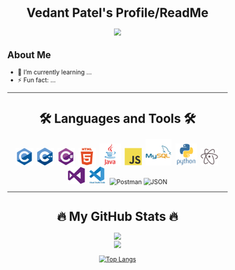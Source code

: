 
<H1 align="center">Vedant Patel's Profile/ReadMe</H1>
<p align="center">
  <a href="https://git.io/typing-svg"><img src="https://readme-typing-svg.herokuapp.com?font=Fira+Code&pause=1000&color=00F706&center=true&vCenter=true&width=435&lines=Hi%2C+welcome+to+my+GitHub+page;I+am+Vedant+Patel;I+really+like+working+with+Autoamtions"></a>
</p>

## About Me
- 🌱 I’m currently learning ...
- ⚡ Fun fact: ...
---

<div align="center">


# :hammer_and_wrench: Languages and Tools :hammer_and_wrench:
  
  <img src="https://github.com/devicons/devicon/blob/master/icons/c/c-original.svg" title="C" alt="C" width="40" height="40"/>&nbsp;
  <img src="https://github.com/devicons/devicon/blob/master/icons/cplusplus/cplusplus-original.svg" title="C++" alt="C++" width="40" height="40"/>&nbsp;
  <img src="https://github.com/devicons/devicon/blob/master/icons/csharp/csharp-original.svg" title="C#" alt="C#" width="40" height="40"/>&nbsp;
  <img src="https://github.com/devicons/devicon/blob/master/icons/html5/html5-plain-wordmark.svg" title="HTML5" alt="HTML5" width="40" height="40"/>&nbsp;
  <img src="https://github.com/devicons/devicon/blob/master/icons/java/java-original-wordmark.svg" title="Java" alt="Java" width="50" height="50"/>&nbsp;
  <img src="https://github.com/devicons/devicon/blob/master/icons/javascript/javascript-original.svg" title="JavaScript" alt="JavaScript" width="40" height="40"/>&nbsp;
  <img src="https://github.com/devicons/devicon/blob/master/icons/mysql/mysql-original-wordmark.svg" title="MySQL"  alt="MySQL" width="60" height="60"/>&nbsp;
  <img src="https://github.com/devicons/devicon/blob/master/icons/python/python-original-wordmark.svg" title="Python"  alt="Python" width="50" height="50"/>&nbsp;
  <img src="https://github.com/devicons/devicon/blob/master/icons/atom/atom-original.svg" title="Atom" alt="Atom" width="40" height="40"/>&nbsp;
  <img src="https://github.com/devicons/devicon/blob/master/icons/visualstudio/visualstudio-plain.svg" title="VS" alt="VS" width="40" height="40"/>&nbsp;
  <img src="https://github.com/devicons/devicon/blob/master/icons/vscode/vscode-original-wordmark.svg" title="VS" alt="VS" width="40" height="40"/>&nbsp;
  ![Postman](https://img.shields.io/badge/Postman-orange?logo=postman&logoColor=white&style=for-the-badge)
  ![JSON](https://img.shields.io/badge/Json-blue?logo=json&logoColor=white&style=for-the-badge)

---

# :fire: My GitHub Stats :fire:
![](https://github-readme-stats.vercel.app/api?username=vapatel339&theme=radical&hide_border=false&include_all_commits=false&count_private=false)<br/>
![](https://github-readme-streak-stats.herokuapp.com/?user=vapatel339&theme=radical&hide_border=false)<br/>
  
[![Top Langs](https://github-readme-stats.vercel.app/api/top-langs/?username=vapatel339&layout=compact&theme=vision-friendly-dark)](https://github.com/vapatel339/github-readme-stats)

</div>
